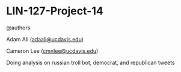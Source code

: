 # LIN-127-Project-14

@authors

Adam Ali (adaali@ucdavis.edu)

Cameron Lee (cmnlee@ucdavis.edu)

Doing analysis on russian troll bot, democrat, and republican tweets
